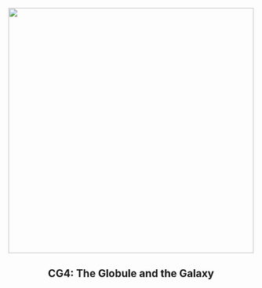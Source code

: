 
<p align="center"><img src="https://apod.nasa.gov/apod/image/2405/Cg4Galaxy_CtioRector_960.jpg" width="500" height="500"></p>
<h2 align="center"> CG4: The Globule and the Galaxy </h2>
